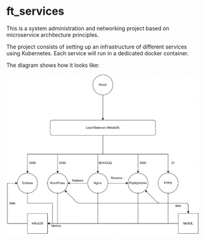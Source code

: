 # ft_services

This is a system administration and networking project based on microservice architecture principles.

The project consists of setting up an infrastructure of different services using Kubernetes. Each service will run in a dedicated docker container.

The diagram shows how it looks like:

![alt text](https://github.com/fermelin/ft_services/blob/master/project_diagram.png?raw=true)

